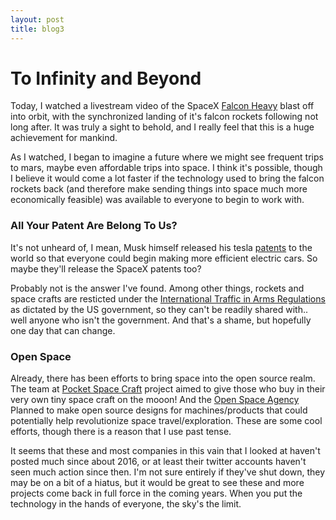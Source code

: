 ```yaml
---
layout: post
title: blog3
---
```

# To Infinity and Beyond

Today, I watched a livestream video of the SpaceX [Falcon Heavy](https://www.nytimes.com/2018/02/06/science/falcon-heavy-spacex-launch.html) blast off into orbit, with the synchronized landing of it's falcon rockets following not long after. It was truly a sight to behold, and I really feel that this is a huge achievement for mankind.

As I watched, I began to imagine a future where we might see frequent trips to mars, maybe even affordable trips into space. I think it's possible, though I believe it would come a lot faster if the technology used to bring the falcon rockets back (and therefore make sending things into space much more economically feasible) was available to everyone to begin to work with.


### All Your Patent Are Belong To Us?
It's not unheard of, I mean, Musk himself released his tesla [patents](https://www.tesla.com/blog/all-our-patent-are-belong-you) to the world so that everyone could begin making more efficient electric cars. So maybe they'll release the SpaceX patents too?

Probably not is the answer I've found. Among other things, rockets and space crafts are resticted under the [International Traffic in Arms Regulations](http://pmddtc.state.gov/licensing/dt_references-or1.html) as dictated by the US government, so they can't be readily shared with.. well anyone who isn't the government. And that's a shame, but hopefully one day that can change.

### Open Space
Already, there has been efforts to bring space into the open source realm. The team at [Pocket Space Craft](https://pocketspacecraft.com/about/mission-to-the-moon/) project aimed to give those who buy in their very own tiny space craft on the mooon! And the [Open Space Agency](http://www.openspaceagency.com/) Planned to make open source designs for machines/products that could potentially help revolutionize space travel/exploration. These are some cool efforts, though there is a reason that I use past tense.

It seems that these and most companies in this vain that I looked at haven't posted much since about 2016, or at least their twitter accounts haven't seen much action since then. I'm not sure entirely if they've shut down, they may be on a bit of a hiatus, but it would be great to see these and more projects come back in full force in the coming years. When you put the technology in the hands of everyone, the sky's the limit.

